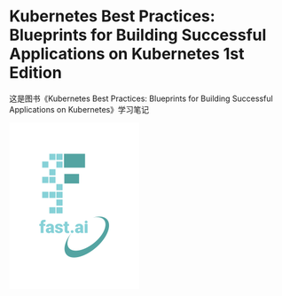 # Kubernetes Best Practices: Blueprints for Building Successful Applications on Kubernetes 1st Edition
这是图书《Kubernetes Best Practices: Blueprints for Building Successful Applications on Kubernetes》学习笔记

![Image of the book logo](images/logo.png)


